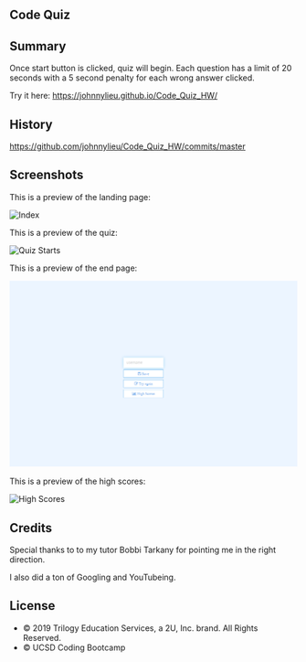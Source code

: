 ## Code Quiz

## Summary

Once start button is clicked, quiz will begin. Each question has a limit of 20 seconds with a 5 second penalty for each wrong answer clicked.

Try it here: https://johnnylieu.github.io/Code_Quiz_HW/

## History

https://github.com/johnnylieu/Code_Quiz_HW/commits/master

## Screenshots

This is a preview of the landing page:

![Index](index.bmp)

This is a preview of the quiz:

![Quiz Starts](game.bmp)

This is a preview of the end page:

![End of Quiz](end.bmp)

This is a preview of the high scores:

![High Scores](highscores.bmp)

## Credits
Special thanks to to my tutor Bobbi Tarkany for pointing me in the right direction.

I also did a ton of Googling and YouTubeing.

## License
 
* © 2019 Trilogy Education Services, a 2U, Inc. brand. All Rights Reserved.
* © UCSD Coding Bootcamp
